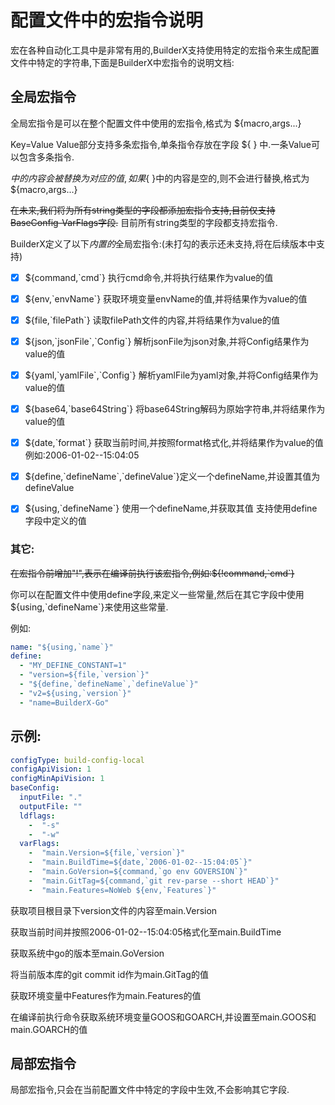 # 配置文件中的宏指令说明

宏在各种自动化工具中是非常有用的,BuilderX支持使用特定的宏指令来生成配置文件中特定的字符串,下面是BuilderX中宏指令的说明文档:

## 全局宏指令

全局宏指令是可以在整个配置文件中使用的宏指令,格式为 ${macro,args...}

Key=Value Value部分支持多条宏指令,单条指令存放在字段 ${ } 中.一条Value可以包含多条指令.

${ } 中的内容会被替换为对应的值,如果${ }中的内容是空的,则不会进行替换,格式为${macro,args...}

~~在未来,我们将为所有string类型的字段都添加宏指令支持,目前仅支持BaseConfig-VarFlags字段.~~ 目前所有string类型的字段都支持宏指令.

BuilderX定义了以下*内置的*全局宏指令:(未打勾的表示还未支持,将在后续版本中支持)

- [x] ${command,\`cmd\`} 执行cmd命令,并将执行结果作为value的值
- [x] ${env,\`envName\`} 获取环境变量envName的值,并将结果作为value的值
- [x] ${file,\`filePath\`} 读取filePath文件的内容,并将结果作为value的值
- [x] ${json,\`jsonFile\`,\`Config\`} 解析jsonFile为json对象,并将Config结果作为value的值
- [x] ${yaml,\`yamlFile\`,\`Config\`} 解析yamlFile为yaml对象,并将Config结果作为value的值
- [x] ${base64,\`base64String\`} 将base64String解码为原始字符串,并将结果作为value的值
- [x] ${date,\`format\`} 获取当前时间,并按照format格式化,并将结果作为value的值 例如:2006-01-02--15:04:05
- [x] ${define,\`defineName\`,\`defineValue\`}定义一个defineName,并设置其值为defineValue
- [x] ${using,\`defineName\`} 使用一个defineName,并获取其值 支持使用define字段中定义的值


### 其它:

~~在宏指令前增加"!",表示在编译前执行该宏指令,例如:${!command,\`cmd\`}~~

你可以在配置文件中使用define字段,来定义一些常量,然后在其它字段中使用${using,\`defineName\`}来使用这些常量.

例如:

```yaml
name: "${using,`name`}"
define:
  - "MY_DEFINE_CONSTANT=1"
  - "version=${file,`version`}"
  - "${define,`defineName`,`defineValue`}"
  - "v2=${using,`version`}" 
  - "name=BuilderX-Go" 
```


## 示例:

```yaml
configType: build-config-local
configApiVision: 1
configMinApiVision: 1
baseConfig:
  inputFile: "."
  outputFile: ""
  ldflags:
    -  "-s"
    -  "-w"
  varFlags:
    -  "main.Version=${file,`version`}"
    -  "main.BuildTime=${date,`2006-01-02--15:04:05`}"
    -  "main.GoVersion=${command,`go env GOVERSION`}"
    -  "main.GitTag=${command,`git rev-parse --short HEAD`}"
    -  "main.Features=NoWeb ${env,`Features`}"
```

获取项目根目录下version文件的内容至main.Version

获取当前时间并按照2006-01-02--15:04:05格式化至main.BuildTime

获取系统中go的版本至main.GoVersion

将当前版本库的git  commit id作为main.GitTag的值

获取环境变量中Features作为main.Features的值

在编译前执行命令获取系统环境变量GOOS和GOARCH,并设置至main.GOOS和main.GOARCH的值

## 局部宏指令

局部宏指令,只会在当前配置文件中特定的字段中生效,不会影响其它字段.

### 